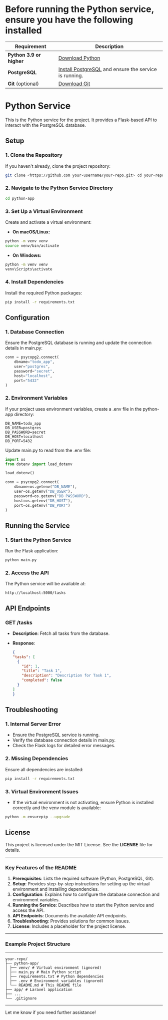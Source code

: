 # Before running the Python service, ensure you have the following installed

Requirement              | Description
------------------------ | ---------------------------------------------------------------------------------------------
**Python 3.9 or higher** | [Download Python](https://www.python.org/downloads/)
**PostgreSQL**           | [Install PostgreSQL](https://www.postgresql.org/download/) and ensure the service is running.
**Git** (optional)       | [Download Git](https://git-scm.com/downloads)

# Python Service

This is the Python service for the project. It provides a Flask-based API to interact with the PostgreSQL database.

## **Setup**

### **1\. Clone the Repository**

If you haven't already, clone the project repository:

```bash
git clone <https://github.com your-username/your-repo.git> cd your-repo
```

### **2\. Navigate to the Python Service Directory**

```bash
cd python-app
```

### **3\. Set Up a Virtual Environment**

Create and activate a virtual environment:

- **On macOS/Linux:**

```bash
python -m venv venv
source venv/bin/activate
```

- **On Windows:**

```bash
python -m venv venv
venv\Scripts\activate
```

### **4\. Install Dependencies**

Install the required Python packages:

```bash
pip install -r requirements.txt
```

## **Configuration**

### **1\. Database Connection**

Ensure the PostgreSQL database is running and update the connection details in main.py:

```python
conn = psycopg2.connect(
    dbname="todo_app",
    user="postgres",
    password="secret",
    host="localhost",
    port="5432"
)
```

### **2\. Environment Variables**

If your project uses environment variables, create a .env file in the python-app directory:

```env
DB_NAME=todo_app
DB_USER=postgres
DB_PASSWORD=secret
DB_HOST=localhost
DB_PORT=5432
```

Update main.py to read from the .env file:

```python
import os
from dotenv import load_dotenv

load_dotenv()

conn = psycopg2.connect(
    dbname=os.getenv("DB_NAME"),
    user=os.getenv("DB_USER"),
    password=os.getenv("DB_PASSWORD"),
    host=os.getenv("DB_HOST"),
    port=os.getenv("DB_PORT")
)
```

## **Running the Service**

### **1\. Start the Python Service**

Run the Flask application:

```bash
python main.py
```

### **2\. Access the API**

The Python service will be available at:

```
http://localhost:5000/tasks
```

## **API Endpoints**

### **GET /tasks**

- **Description**: Fetch all tasks from the database.
- **Response**:

  ```json
  {
  "tasks": [
    {
      "id": 1,
      "title": "Task 1",
      "description": "Description for Task 1",
      "completed": false
    }
  ]
  }
  ```

## **Troubleshooting**

### **1\. Internal Server Error**

- Ensure the PostgreSQL service is running.
- Verify the database connection details in main.py.
- Check the Flask logs for detailed error messages.

### **2\. Missing Dependencies**

Ensure all dependencies are installed:

```bash
pip install -r requirements.txt
```

### **3\. Virtual Environment Issues**

- If the virtual environment is not activating, ensure Python is installed correctly and the venv module is available:

```bash
python -m ensurepip --upgrade
```

## **License**

This project is licensed under the MIT License. See the **LICENSE** file for details.

--------------------------------------------------------------------------------

### **Key Features of the README**

1. **Prerequisites**: Lists the required software (Python, PostgreSQL, Git).
2. **Setup**: Provides step-by-step instructions for setting up the virtual environment and installing dependencies.
3. **Configuration**: Explains how to configure the database connection and environment variables.
4. **Running the Service**: Describes how to start the Python service and access the API.
5. **API Endpoints**: Documents the available API endpoints.
6. **Troubleshooting**: Provides solutions for common issues.
7. **License**: Includes a placeholder for the project license.

--------------------------------------------------------------------------------

### **Example Project Structure**

--------------------------------------------------------------------------------

```
your-repo/
├── python-app/
│ ├── venv/ # Virtual environment (ignored)
│ ├── main.py # Main Python script
│ ├── requirements.txt # Python dependencies
│ ├── .env # Environment variables (ignored)
│ └── README.md # This README file
├── app/ # Laravel application
├── ...
└── .gitignore
```

--------------------------------------------------------------------------------

Let me know if you need further assistance!

